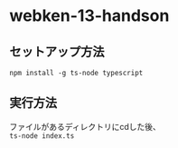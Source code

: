 # webken-13-handson

## セットアップ方法
`npm install -g ts-node typescript`

## 実行方法
ファイルがあるディレクトリにcdした後、  
`ts-node index.ts`
